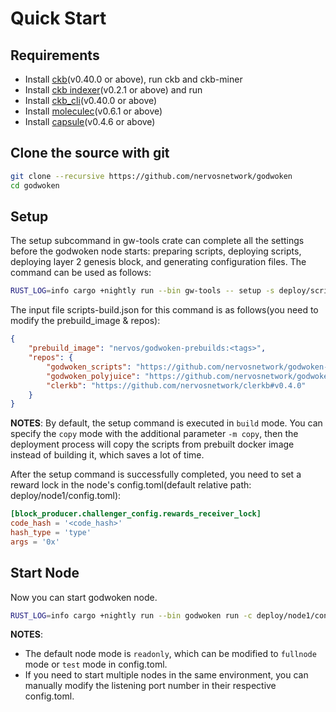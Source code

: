 # Quick Start

## Requirements

- Install [ckb](https://github.com/nervosnetwork/ckb)(v0.40.0 or above), run ckb and ckb-miner
- Install [ckb indexer](https://github.com/nervosnetwork/ckb-indexer)(v0.2.1 or above) and run
- Install [ckb_cli](https://github.com/nervosnetwork/ckb-cli)(v0.40.0 or above)
- Install [moleculec](https://github.com/nervosnetwork/molecule)(v0.6.1 or above)
- Install [capsule](https://github.com/nervosnetwork/capsule)(v0.4.6 or above)

## Clone the source with git

```bash
git clone --recursive https://github.com/nervosnetwork/godwoken
cd godwoken
```

## Setup

The setup subcommand in gw-tools crate can complete all the settings before the godwoken node starts: preparing scripts, deploying scripts, deploying layer 2 genesis block, and generating configuration files. The command can be used as follows:

```bash
RUST_LOG=info cargo +nightly run --bin gw-tools -- setup -s deploy/scripts-build.json -k deploy/pk -o deploy/
```

The input file scripts-build.json for this command is as follows(you need to modify the prebuild_image & repos):

```json
{
    "prebuild_image": "nervos/godwoken-prebuilds:<tags>",
    "repos": {
        "godwoken_scripts": "https://github.com/nervosnetwork/godwoken-scripts#master",
        "godwoken_polyjuice": "https://github.com/nervosnetwork/godwoken-polyjuice#main",
        "clerkb": "https://github.com/nervosnetwork/clerkb#v0.4.0"
    }
}
```

**NOTES**: By default, the setup command is executed in `build` mode. You can specify the `copy` mode with the additional parameter `-m copy`, then the deployment process will copy the scripts from prebuilt docker image instead of building it, which saves a lot of time.

After the setup command is successfully completed, you need to set a reward lock in the node's config.toml(default relative path: deploy/node1/config.toml):

```toml
[block_producer.challenger_config.rewards_receiver_lock]
code_hash = '<code_hash>'
hash_type = 'type'
args = '0x'
```

## Start Node

Now you can start godwoken node.

```bash
RUST_LOG=info cargo +nightly run --bin godwoken run -c deploy/node1/config.toml
```

**NOTES**: 

- The default node mode is `readonly`, which can be modified to `fullnode` mode or `test` mode in config.toml.
- If you need to start multiple nodes in the same environment, you can manually modify the listening port number in their respective config.toml.
